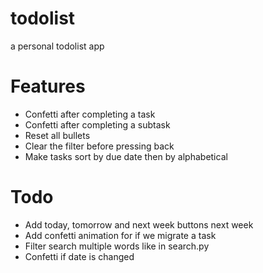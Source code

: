 # todolist
a personal todolist app

# Features
- Confetti after completing a task
- Confetti after completing a subtask
- Reset all bullets
- Clear the filter before pressing back
- Make tasks sort by due date then by alphabetical

# Todo
- Add today, tomorrow and next week buttons next week 
- Add confetti animation for if we migrate a task
- Filter search multiple words like in search.py
- Confetti if date is changed
